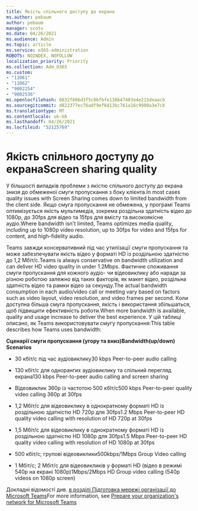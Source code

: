 ```yaml
---
title: Якість спільного доступу до екрана
ms.author: pebaum
author: pebaum
manager: scotv
ms.date: 04/26/2021
ms.audience: Admin
ms.topic: article
ms.service: o365-administration
ROBOTS: NOINDEX, NOFOLLOW
localization_priority: Priority
ms.collection: Adm_O365
ms.custom:
- "11061"
- "11062"
- "9002254"
- "9002536"
ms.openlocfilehash: 0832f886d3f5c0bfbfe138647403e4e215deaacb
ms.sourcegitcommit: d822377ec76adf9ef6d13bc761a16c9900a3e7cb
ms.translationtype: MT
ms.contentlocale: uk-UA
ms.lasthandoff: 04/26/2021
ms.locfileid: "52125769"
---
```

# <a name="screen-sharing-quality"></a><span data-ttu-id="11d20-102">Якість спільного доступу до екрана</span><span class="sxs-lookup"><span data-stu-id="11d20-102">Screen sharing quality</span></span>

<span data-ttu-id="11d20-103">У більшості випадків проблеми з якістю спільного доступу до екрана знизя до обмеженої смуги пропускання з боку клієнта.</span><span class="sxs-lookup"><span data-stu-id="11d20-103">In most cases quality issues with Screen Sharing comes down to limited bandwidth from the client side.</span></span>  <span data-ttu-id="11d20-104">Якщо смуга пропускання не обмежена, у програмі Teams оптимізується якість мультимедіа, зокрема роздільна здатність відео до 1080p, до 30fps для відео та 15fps для вмісту та високоякісне аудіо.</span><span class="sxs-lookup"><span data-stu-id="11d20-104">Where bandwidth isn't limited, Teams optimizes media quality, including up to 1080p video resolution, up to 30fps for video and 15fps for content, and high-fidelity audio.</span></span>

<span data-ttu-id="11d20-105">Teams завжди консервативний під час утилізації смуги пропускання та може забезпечувати якість відео у форматі HD із роздільною здатністю до 1,2 Мбіт/с.</span><span class="sxs-lookup"><span data-stu-id="11d20-105">Teams is always conservative on bandwidth utilization and can deliver HD video quality in under 1.2Mbps.</span></span> <span data-ttu-id="11d20-106">Фактичне споживання смуги пропускання для кожного аудіо- чи відеовиклику або наради за різною роботою залежно від таких факторів, як макет відео, роздільна здатність відео та рамки відео за секунду.</span><span class="sxs-lookup"><span data-stu-id="11d20-106">The actual bandwidth consumption in each audio/video call or meeting vary based on factors such as video layout, video resolution, and video frames per second.</span></span> <span data-ttu-id="11d20-107">Коли доступна більша смуга пропускання, якість і використання збільшаться, щоб підвищити ефективність роботи.</span><span class="sxs-lookup"><span data-stu-id="11d20-107">When more bandwidth is available, quality and usage increase to deliver the best experience.</span></span> <span data-ttu-id="11d20-108">У цій таблиці описано, як Teams використовувати смугу пропускання:</span><span class="sxs-lookup"><span data-stu-id="11d20-108">This table describes how Teams uses bandwidth:</span></span>

<span data-ttu-id="11d20-109">**Сценарії смуги пропускання (угору та вниз)**</span><span class="sxs-lookup"><span data-stu-id="11d20-109">**Bandwidth(up/down) Scenarios**</span></span>

- <span data-ttu-id="11d20-110">30 кбіт/с під час аудіовиклику</span><span class="sxs-lookup"><span data-stu-id="11d20-110">30 kbps Peer-to-peer audio calling</span></span>

- <span data-ttu-id="11d20-111">130 кбіт/с для однорангих аудіовиклику та спільний перегляд екрана</span><span class="sxs-lookup"><span data-stu-id="11d20-111">130 kbps Peer-to-peer audio calling and screen sharing</span></span>

- <span data-ttu-id="11d20-112">Відеовиклик 360p із частотою 500 кбіт/с</span><span class="sxs-lookup"><span data-stu-id="11d20-112">500 kbps Peer-to-peer quality video calling 360p at 30fps</span></span>

- <span data-ttu-id="11d20-113">1,2 Мбіт/с для відеовиклику в однократному форматі HD із роздільною здатністю HD 720p для 30fps</span><span class="sxs-lookup"><span data-stu-id="11d20-113">1.2 Mbps Peer-to-peer HD quality video calling with resolution of HD 720p at 30fps</span></span>

- <span data-ttu-id="11d20-114">1,5 Мбіт/с для відеовиклику в однократному форматі HD із роздільною здатністю HD 1080p для 30fps</span><span class="sxs-lookup"><span data-stu-id="11d20-114">1.5 Mbps Peer-to-peer HD quality video calling with resolution of HD 1080p at 30fps</span></span>

- <span data-ttu-id="11d20-115">500 кбіт/с; групові відеовиклики</span><span class="sxs-lookup"><span data-stu-id="11d20-115">500kbps/1Mbps Group Video calling</span></span>

- <span data-ttu-id="11d20-116">1 Мбіт/с; 2 Мбіт/с для відеовикликів у форматі HD (відео в режимі 540p на екрані 1080p)</span><span class="sxs-lookup"><span data-stu-id="11d20-116">1Mbps/2Mbps HD Group video calling (540p videos on 1080p screen)</span></span>

<span data-ttu-id="11d20-117">Докладні відомості див. [в розділі Підготовка мережі організації до Microsoft Teams](https://docs.microsoft.com/microsoftteams/prepare-network#bandwidth-requirements)</span><span class="sxs-lookup"><span data-stu-id="11d20-117">For more information, see [Prepare your organization's network for Microsoft Teams](https://docs.microsoft.com/microsoftteams/prepare-network#bandwidth-requirements)</span></span>